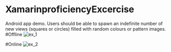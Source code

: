 # XamarinproficiencyExcercise
Android app demo.
Users should be able to spawn an indefinite number of new views (squares or circles) filled with random colours or pattern  images.
#Offline
![ex_1](https://dl.dropboxusercontent.com/u/3085879/Works/gihub/xamarin/offline.gif)

#Online
![ex_2](https://dl.dropboxusercontent.com/u/3085879/Works/gihub/xamarin/online.gif)
